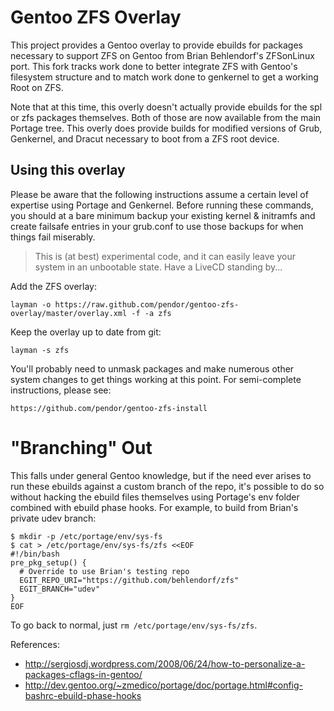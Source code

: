 Gentoo ZFS Overlay
==================

This project provides a Gentoo overlay to provide ebuilds for packages necessary to support ZFS on Gentoo from Brian Behlendorf's ZFSonLinux port.  This fork tracks work done to better integrate ZFS with Gentoo's filesystem structure and to match work done to genkernel to get a working Root on ZFS.

Note that at this time, this overly doesn't actually provide ebuilds for the spl or zfs packages themselves.  Both of those are now available from the main Portage tree.  This overly does provide builds for modified versions of Grub, Genkernel, and Dracut necessary to boot from a ZFS root device.

Using this overlay
------------------

Please be aware that the following instructions assume a certain level of expertise using Portage and Genkernel.  Before running these commands, you should at a bare minimum backup your existing kernel & initramfs and create failsafe entries in your grub.conf to use those backups for when things fail miserably.

> This is (at best) experimental code, and it can easily leave your system in an unbootable state.  Have a LiveCD standing by...

Add the ZFS overlay:

	layman -o https://raw.github.com/pendor/gentoo-zfs-overlay/master/overlay.xml -f -a zfs

Keep the overlay up to date from git:

	layman -s zfs

You'll probably need to unmask packages and make numerous other system changes to get things working at this point.  For semi-complete instructions, please see:

    https://github.com/pendor/gentoo-zfs-install

"Branching" Out
===============

This falls under general Gentoo knowledge, but if the need ever arises to run these ebuilds against a custom branch of the repo, it's possible to do so without hacking the ebuild files themselves using Portage's env folder combined with ebuild phase hooks.  For example, to build from Brian's private udev branch:

```
$ mkdir -p /etc/portage/env/sys-fs
$ cat > /etc/portage/env/sys-fs/zfs <<EOF
#!/bin/bash
pre_pkg_setup() {
  # Override to use Brian's testing repo
  EGIT_REPO_URI="https://github.com/behlendorf/zfs"
  EGIT_BRANCH="udev"
}
EOF
```

To go back to normal, just `rm /etc/portage/env/sys-fs/zfs`.

References:

* http://sergiosdj.wordpress.com/2008/06/24/how-to-personalize-a-packages-cflags-in-gentoo/
* http://dev.gentoo.org/~zmedico/portage/doc/portage.html#config-bashrc-ebuild-phase-hooks 
